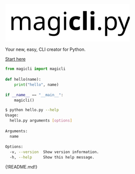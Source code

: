 <img src="img/logo.svg"></img>

Your new, easy, CLI creator for Python.

<a href="https://patrickelmer.github.io/playground/" target="_blank">Start here</a>

``` py title="hello.py"
from magicli import magicli

def hello(name):
    print("hello", name)

if __name__ == "__main__":
    magicli()
```

```bash hl_lines="1"
$ python hello.py --help
Usage:
  hello.py arguments [options]

Arguments:
  name

Options:
  -v, --version  Show version information.
  -h, --help     Show this help message.
```

{!README.md!}
